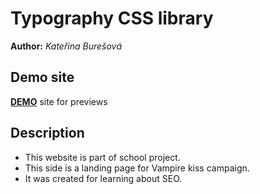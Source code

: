 # Typography CSS library
**Author:** *Kateřina Burešová*
## Demo site
**[DEMO](https://pslib-cz.github.io/2020l4web-campaign-KatBuresova/)** site for previews
## Description
* This website is part of school project.
* This side is a landing page for Vampire kiss campaign.
* It was created for learning about SEO.
